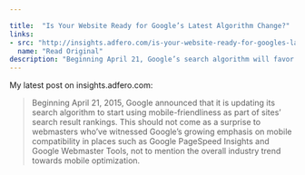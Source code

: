 ```yaml
---

title:  "Is Your Website Ready for Google’s Latest Algorithm Change?"
links: 
- src: "http://insights.adfero.com/is-your-website-ready-for-googles-latest-algorithm-change/"
  name: "Read Original"
description: "Beginning April 21, Google’s search algorithm will favor mobile-friendly websites. The good news? Most modern websites are mobile-friendly to begin with."
---
```


My latest post on insights.adfero.com:

> Beginning April 21, 2015, Google announced that it is updating its search algorithm to start using mobile-friendliness as part of sites’ search result rankings. This should not come as a surprise to webmasters who’ve witnessed Google’s growing emphasis on mobile compatibility in places such as Google PageSpeed Insights and Google Webmaster Tools, not to mention the overall industry trend towards mobile optimization.
